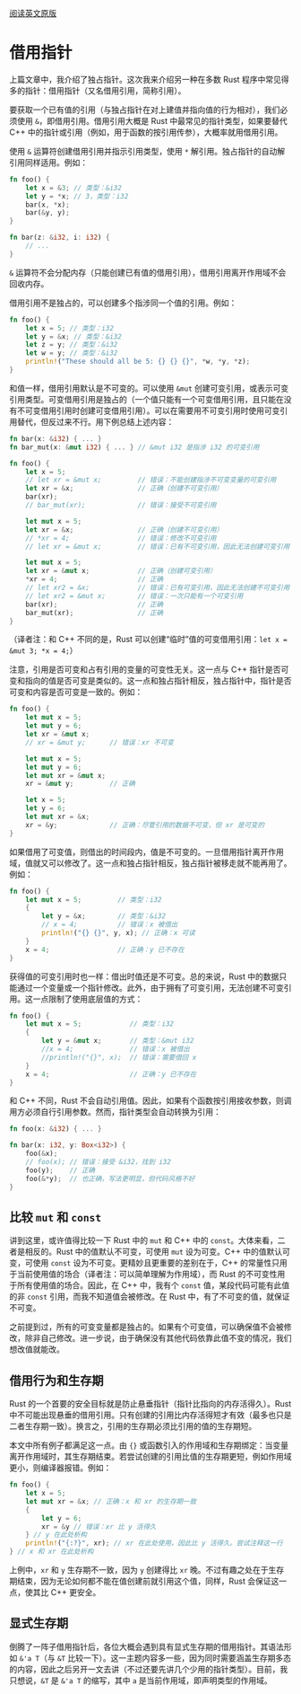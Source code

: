 [阅读英文原版](https://github.com/nrc/r4cppp/blob/master/borrowed.md)

# 借用指针

上篇文章中，我介绍了独占指针。这次我来介绍另一种在多数 Rust 程序中常见得多的指针：借用指针（又名借用引用，简称引用）。

要获取一个已有值的引用（与独占指针在对上建值并指向值的行为相对），我们必须使用 `&`，即借用引用。借用引用大概是 Rust 中最常见的指针类型，如果要替代 C++ 中的指针或引用（例如，用于函数的按引用传参），大概率就用借用引用。

使用 `&` 运算符创建借用引用并指示引用类型，使用 `*` 解引用。独占指针的自动解引用同样适用。例如：

```rs
fn foo() {
    let x = &3; // 类型：&i32
    let y = *x; // 3，类型：i32
    bar(x, *x);
    bar(&y, y);
}

fn bar(z: &i32, i: i32) {
    // ...
}
```

`&` 运算符不会分配内存（只能创建已有值的借用引用），借用引用离开作用域不会回收内存。

借用引用不是独占的，可以创建多个指涉同一个值的引用。例如：

```rs
fn foo() {
    let x = 5; // 类型：i32
    let y = &x; // 类型：&i32
    let z = y; // 类型：&i32
    let w = y; // 类型：&i32
    println!("These should all be 5: {} {} {}", *w, *y, *z);
}
```

和值一样，借用引用默认是不可变的。可以使用 `&mut` 创建可变引用，或表示可变引用类型。可变借用引用是独占的（一个值只能有一个可变借用引用，且只能在没有不可变借用引用时创建可变借用引用）。可以在需要用不可变引用时使用可变引用替代，但反过来不行。用下例总结上述内容：

```rs
fn bar(x: &i32) { ... }
fn bar_mut(x: &mut i32) { ... } // &mut i32 是指涉 i32 的可变引用

fn foo() {
    let x = 5;
    // let xr = &mut x;         // 错误：不能创建指涉不可变变量的可变引用
    let xr = &x;                // 正确（创建不可变引用）
    bar(xr);
    // bar_mut(xr);             // 错误：接受不可变引用

    let mut x = 5;
    let xr = &x;                // 正确（创建不可变引用）
    // *xr = 4;                 // 错误：修改不可变引用
    // let xr = &mut x;         // 错误：已有不可变引用，因此无法创建可变引用

    let mut x = 5;
    let xr = &mut x;            // 正确（创建可变引用）
    *xr = 4;                    // 正确
    // let xr2 = &x;            // 错误：已有可变引用，因此无法创建不可变引用
    // let xr2 = &mut x;        // 错误：一次只能有一个可变引用
    bar(xr);                    // 正确
    bar_mut(xr);                // 正确
}
```

（译者注：和 C++ 不同的是，Rust 可以创建“临时”值的可变借用引用：`let x = &mut 3; *x = 4;`）

注意，引用是否可变和占有引用的变量的可变性无关。这一点与 C++ 指针是否可变和指向的值是否可变是类似的。这一点和独占指针相反，独占指针中，指针是否可变和内容是否可变是一致的。例如：

```rs
fn foo() {
    let mut x = 5;
    let mut y = 6;
    let xr = &mut x;
    // xr = &mut y;      // 错误：xr 不可变

    let mut x = 5;
    let mut y = 6;
    let mut xr = &mut x;
    xr = &mut y;         // 正确

    let x = 5;
    let y = 6;
    let mut xr = &x;
    xr = &y;             // 正确：尽管引用的数据不可变，但 xr 是可变的
}
```

如果借用了可变值，则借出的时间段内，值是不可变的。一旦借用指针离开作用域，值就又可以修改了。这一点和独占指针相反，独占指针被移走就不能再用了。例如：

```rs
fn foo() {
    let mut x = 5;         // 类型：i32
    {
        let y = &x;        // 类型：&i32
        // x = 4;          // 错误：x 被借出
        println!("{} {}", y, x); // 正确：x 可读
    }
    x = 4;                 // 正确：y 已不存在
}
```

获得值的可变引用时也一样：借出时值还是不可变。总的来说，Rust 中的数据只能通过一个变量或一个指针修改。此外，由于拥有了可变引用，无法创建不可变引用。这一点限制了使用底层值的方式：

```rust
fn foo() {
    let mut x = 5;            // 类型：i32
    {
        let y = &mut x;       // 类型：&mut i32
        //x = 4;              // 错误：x 被借出
        //println!("{}", x);  // 错误：需要借回 x
    }
    x = 4;                    // 正确：y 已不存在
}
```

和 C++ 不同，Rust 不会自动引用值。因此，如果有个函数按引用接收参数，则调用方必须自行引用参数。然而，指针类型会自动转换为引用：
```rs
fn foo(x: &i32) { ... }

fn bar(x: i32, y: Box<i32>) {
    foo(&x);
    // foo(x); // 错误：接受 &i32，找到 i32
    foo(y);    // 正确
    foo(&*y);  // 也正确，写法更明显，但代码风格不好
}
```

## 比较 `mut` 和 `const`

讲到这里，或许值得比较一下 Rust 中的 `mut` 和 C++ 中的 `const`。大体来看，二者是相反的。Rust 中的值默认不可变，可使用 `mut` 设为可变。C++ 中的值默认可变，可使用 `const` 设为不可变。更精妙且更重要的差别在于，C++ 的常量性只用于当前使用值的场合（译者注：可以简单理解为作用域），而 Rust 的不可变性用于所有使用值的场合。因此，在 C++ 中，我有个 `const` 值，某段代码可能有此值的非 `const` 引用，而我不知道值会被修改。在 Rust 中，有了不可变的值，就保证不可变。

之前提到过，所有的可变变量都是独占的。如果有个可变值，可以确保值不会被修改，除非自己修改。进一步说，由于确保没有其他代码依靠此值不变的情况，我们想改值就能改。

## 借用行为和生存期

Rust 的一个首要的安全目标就是防止悬垂指针（指针比指向的内存活得久）。Rust 中不可能出现悬垂的借用引用。只有创建的引用比内存活得短才有效（最多也只是二者生存期一致）。换言之，引用的生存期必须比引用的值的生存期短。

本文中所有例子都满足这一点。由 `{}` 或函数引入的作用域和生存期绑定：当变量离开作用域时，其生存期结束。若尝试创建的引用比值的生存期更短，例如作用域更小，则编译器报错。例如：

```rs
fn foo() {
    let x = 5;
    let mut xr = &x; // 正确：x 和 xr 的生存期一致
    {
        let y = 6;
        xr = &y // 错误：xr 比 y 活得久
    } // y 在此处析构
    println!("{:?}", xr); // xr 在此处使用，因此比 y 活得久。尝试注释这一行
} // x 和 xr 在此处析构
```

上例中，`xr` 和 `y` 生存期不一致，因为 `y` 创建得比 `xr` 晚。不过有趣之处在于生存期结束，因为无论如何都不能在值创建前就引用这个值，同样，Rust 会保证这一点，使其比 C++ 更安全。

## 显式生存期

倒腾了一阵子借用指针后，各位大概会遇到具有显式生存期的借用指针。其语法形如 `&'a T`（与 `&T` 比较一下）。这一主题内容多一些，因为同时需要涵盖生存期多态的内容，因此之后另开一文去讲（不过还要先讲几个少用的指针类型）。目前，我只想说，`&T` 是 `&'a T` 的缩写，其中 `a` 是当前作用域，即声明类型的作用域。